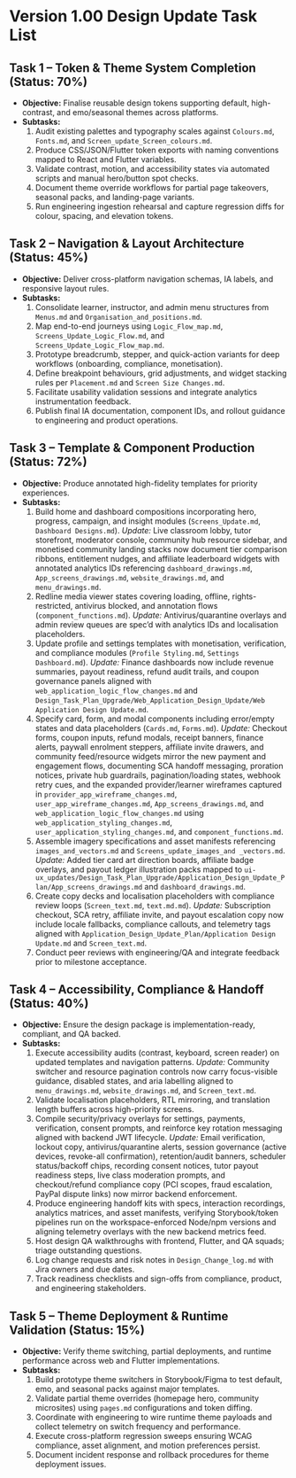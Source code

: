 # Version 1.00 Design Update Task List

## Task 1 – Token & Theme System Completion (Status: 70%)
- **Objective:** Finalise reusable design tokens supporting default, high-contrast, and emo/seasonal themes across platforms.
- **Subtasks:**
  1. Audit existing palettes and typography scales against `Colours.md`, `Fonts.md`, and `Screen_update_Screen_colours.md`.
  2. Produce CSS/JSON/Flutter token exports with naming conventions mapped to React and Flutter variables.
  3. Validate contrast, motion, and accessibility states via automated scripts and manual hero/button spot checks.
  4. Document theme override workflows for partial page takeovers, seasonal packs, and landing-page variants.
  5. Run engineering ingestion rehearsal and capture regression diffs for colour, spacing, and elevation tokens.

## Task 2 – Navigation & Layout Architecture (Status: 45%)
- **Objective:** Deliver cross-platform navigation schemas, IA labels, and responsive layout rules.
- **Subtasks:**
  1. Consolidate learner, instructor, and admin menu structures from `Menus.md` and `Organisation_and_positions.md`.
  2. Map end-to-end journeys using `Logic_Flow_map.md`, `Screens_Update_Logic_Flow.md`, and `Screens_Update_Logic_Flow_map.md`.
  3. Prototype breadcrumb, stepper, and quick-action variants for deep workflows (onboarding, compliance, monetisation).
  4. Define breakpoint behaviours, grid adjustments, and widget stacking rules per `Placement.md` and `Screen Size Changes.md`.
  5. Facilitate usability validation sessions and integrate analytics instrumentation feedback.
  6. Publish final IA documentation, component IDs, and rollout guidance to engineering and product operations.

## Task 3 – Template & Component Production (Status: 72%)
- **Objective:** Produce annotated high-fidelity templates for priority experiences.
- **Subtasks:**
  1. Build home and dashboard compositions incorporating hero, progress, campaign, and insight modules (`Screens_Update.md`, `Dashboard Designs.md`). _Update:_ Live classroom lobby, tutor storefront, moderator console, community hub resource sidebar, and monetised community landing stacks now document tier comparison ribbons, entitlement nudges, and affiliate leaderboard widgets with annotated analytics IDs referencing `dashboard_drawings.md`, `App_screens_drawings.md`, `website_drawings.md`, and `menu_drawings.md`.
  2. Redline media viewer states covering loading, offline, rights-restricted, antivirus blocked, and annotation flows (`component_functions.md`). _Update:_ Antivirus/quarantine overlays and admin review queues are spec’d with analytics IDs and localisation placeholders.
  3. Update profile and settings templates with monetisation, verification, and compliance modules (`Profile Styling.md`, `Settings Dashboard.md`). _Update:_ Finance dashboards now include revenue summaries, payout readiness, refund audit trails, and coupon governance panels aligned with `web_application_logic_flow_changes.md` and `Design_Task_Plan_Upgrade/Web_Application_Design_Update/Web Application Design Update.md`.
  4. Specify card, form, and modal components including error/empty states and data placeholders (`Cards.md`, `Forms.md`). _Update:_ Checkout forms, coupon inputs, refund modals, receipt banners, finance alerts, paywall enrolment steppers, affiliate invite drawers, and community feed/resource widgets mirror the new payment and engagement flows, documenting SCA handoff messaging, proration notices, private hub guardrails, pagination/loading states, webhook retry cues, and the expanded provider/learner wireframes captured in `provider_app_wireframe_changes.md`, `user_app_wireframe_changes.md`, `App_screens_drawings.md`, and `web_application_logic_flow_changes.md` using `web_application_styling_changes.md`, `user_application_styling_changes.md`, and `component_functions.md`.
  5. Assemble imagery specifications and asset manifests referencing `images_and_vectors.md` and `Screens_update_images_and _vectors.md`. _Update:_ Added tier card art direction boards, affiliate badge overlays, and payout ledger illustration packs mapped to `ui-ux_updates/Design_Task_Plan_Upgrade/Application_Design_Update_Plan/App_screens_drawings.md` and `dashboard_drawings.md`.
  6. Create copy decks and localisation placeholders with compliance review loops (`Screen_text.md`, `text.md.md`). _Update:_ Subscription checkout, SCA retry, affiliate invite, and payout escalation copy now include locale fallbacks, compliance callouts, and telemetry tags aligned with `Application_Design_Update_Plan/Application Design Update.md` and `Screen_text.md`.
  7. Conduct peer reviews with engineering/QA and integrate feedback prior to milestone acceptance.

## Task 4 – Accessibility, Compliance & Handoff (Status: 40%)
- **Objective:** Ensure the design package is implementation-ready, compliant, and QA backed.
- **Subtasks:**
  1. Execute accessibility audits (contrast, keyboard, screen reader) on updated templates and navigation patterns. _Update:_ Community switcher and resource pagination controls now carry focus-visible guidance, disabled states, and aria labelling aligned to `menu_drawings.md`, `website_drawings.md`, and `Screen_text.md`.
  2. Validate localisation placeholders, RTL mirroring, and translation length buffers across high-priority screens.
  3. Compile security/privacy overlays for settings, payments, verification, consent prompts, and reinforce key rotation messaging aligned with backend JWT lifecycle. _Update:_ Email verification, lockout copy, antivirus/quarantine alerts, session governance (active devices, revoke-all confirmation), retention/audit banners, scheduler status/backoff chips, recording consent notices, tutor payout readiness steps, live class moderation prompts, and checkout/refund compliance copy (PCI scopes, fraud escalation, PayPal dispute links) now mirror backend enforcement.
  4. Produce engineering handoff kits with specs, interaction recordings, analytics matrices, and asset manifests, verifying Storybook/token pipelines run on the workspace-enforced Node/npm versions and aligning telemetry overlays with the new backend metrics feed.
  5. Host design QA walkthroughs with frontend, Flutter, and QA squads; triage outstanding questions.
  6. Log change requests and risk notes in `Design_Change_log.md` with Jira owners and due dates.
  7. Track readiness checklists and sign-offs from compliance, product, and engineering stakeholders.

## Task 5 – Theme Deployment & Runtime Validation (Status: 15%)
- **Objective:** Verify theme switching, partial deployments, and runtime performance across web and Flutter implementations.
- **Subtasks:**
  1. Build prototype theme switchers in Storybook/Figma to test default, emo, and seasonal packs against major templates.
  2. Validate partial theme overrides (homepage hero, community microsites) using `pages.md` configurations and token diffing.
  3. Coordinate with engineering to wire runtime theme payloads and collect telemetry on switch frequency and performance.
  4. Execute cross-platform regression sweeps ensuring WCAG compliance, asset alignment, and motion preferences persist.
  5. Document incident response and rollback procedures for theme deployment issues.
